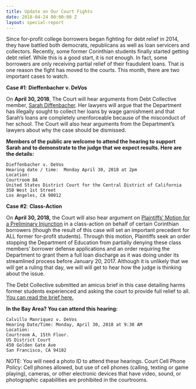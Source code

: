 ```yaml
---
title: Update on Our Court Fights
date: 2018-04-24 00:00:00 Z
layout: special-report
---
```


Since for-profit college borrowers began fighting for debt relief in 2014, they have battled both democrats, republicans as well as loan servicers and collectors. Recently, some former Corinthian students finally started getting debt relief. While this is a good start, it is not enough. In fact, some borrowers are only receiving partial relief of their fraudulent loans. That is one reason the fight has moved to the courts. This month, there are two important cases to watch.

**Case #1**: **Dieffenbacher v. DeVos**

On **April 30, 2018**, The Court will hear arguments from Debt Collective member, [Sarah Diffenbacher](http://www.chicagotribune.com/business/ct-biz-corinthian-students-loan-relief-20180316-story.html). Her lawyers will argue that the Department has illegally sought to collect her loans by wage garnishment and that Sarah’s loans are completely unenforceable because of the misconduct of her school. The Court will also hear arguments from the Department’s lawyers about why the case should be dismissed.

**Members of the public are welcome to attend the hearing to support Sarah and to demonstrate to the judge that we expect results. Here are the details:**

```
Dieffenbacher v. DeVos
Hearing date / time:  Monday April 30, 2018 at 2pm
Location:
Courtroom 8A
United States District Court for the Central District of California
350 West 1st Street
Los Angeles, CA 90012
```
 
**Case #2**: **Class-Action**

On **April 30, 2018,** the Court will also hear argument on [Plaintiffs’ Motion for a Preliminary Injunction](http://www.washingtonpost.com/news/grade-point/wp/2018/03/19/consumer-attorneys-want-to-put-an-end-to-education-dept-partial-student-debt-relief-plan/?utm_term=.7278bc94a419) in a class-action on behalf of certain Corinthian borrowers (though the result of this case will set an important precedent for ALL former for-profit students). Through this motion, Plaintiffs seek an order stopping the Department of Education from partially denying these class members’ borrower defense applications and an order requiring the Department to grant them a full loan discharge as it was doing under its streamlined process before January 20, 2017. Although it is unlikely that we will get a ruling that day, we will will get to hear how the judge is thinking about the issue.

The Debt Collective submitted an amicus brief in this case detailing harms former students experienced and asking the court to provide full relief to all. [You can read the brief here.
](http://drive.google.com/file/d/1hT4mLFsGodLKK0ysLyeLjUHR1odxNOuY/view?usp=sharing)

**In the Bay Area? You can attend this hearing:**

```
Calvillo Manriquez v. DeVos
Hearing Date/Time: Monday, April 30, 2018 at 9:30 AM
Location:
Courtroom A, 15th Floor.
US District Court
450 Golden Gate Ave
San Francisco, CA 94102
```

NOTE: You will need a photo ID to attend these hearings. Court Cell Phone Policy: Cell phones allowed, but use of cell phones (calling, texting or game playing), cameras, or other electronic devices that have video, sound, or photographic capabilities are prohibited in the courtrooms. 

